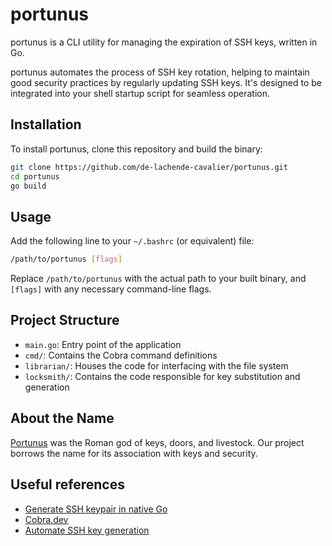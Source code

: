 # portunus

portunus is a CLI utility for managing the expiration of SSH keys, written in Go.

portunus automates the process of SSH key rotation, helping to maintain good security practices by regularly updating SSH keys. It's designed to be integrated into your shell startup script for seamless operation.

## Installation

To install portunus, clone this repository and build the binary:

```bash
git clone https://github.com/de-lachende-cavalier/portunus.git
cd portunus
go build
```

## Usage

Add the following line to your `~/.bashrc` (or equivalent) file:

```bash
/path/to/portunus [flags]
```

Replace `/path/to/portunus` with the actual path to your built binary, and `[flags]` with any necessary command-line flags.

## Project Structure

- `main.go`: Entry point of the application
- `cmd/`: Contains the Cobra command definitions
- `librarian/`: Houses the code for interfacing with the file system
- `locksmith/`: Contains the code responsible for key substitution and generation

## About the Name

[Portunus](https://en.wikipedia.org/wiki/Portunus_(mythology)) was the Roman god of keys, doors, and livestock. Our project borrows the name for its association with keys and security.

## Useful references

- [Generate SSH keypair in native Go](https://gist.github.com/devinodaniel/8f9b8a4f31573f428f29ec0e884e6673)
- [Cobra.dev](https://cobra.dev/)
- [Automate SSH key generation](https://nathanielhoag.com/blog/2014/05/26/automate-ssh-key-generation-and-deployment/)
